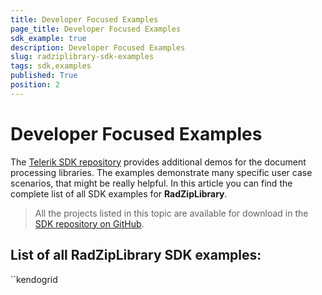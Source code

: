 ```yaml
---
title: Developer Focused Examples
page_title: Developer Focused Examples
sdk_example: true
description: Developer Focused Examples
slug: radziplibrary-sdk-examples
tags: sdk,examples
published: True
position: 2
---
```


# Developer Focused Examples

The [Telerik SDK repository](https://github.com/telerik/document-processing-sdk/tree/master/) provides additional demos for the document processing libraries. The examples demonstrate many specific user case scenarios, that might be really helpful. In this article you can find the complete list of all SDK examples for __RadZipLibrary__.

>All the projects listed in this topic are available for download in the <a href="https://github.com/telerik/document-processing-sdk/tree/master/ZipLibrary" target="_blank">SDK repository on GitHub</a>.

## List of all RadZipLibrary SDK examples:
``kendogrid